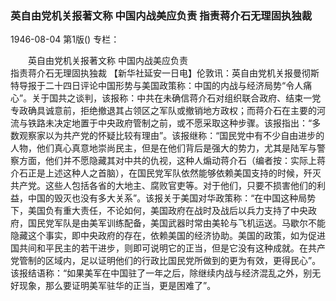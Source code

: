 ### 英自由党机关报著文称  中国内战美应负责  指责蒋介石无理固执独裁

1946-08-04
第1版()
专栏：

　　英自由党机关报著文称
    中国内战美应负责         
    指责蒋介石无理固执独裁
    【新华社延安一日电】伦敦讯：英自由党机关报曼彻斯特导报于二十四日评论中国形势与美国政策称：中国的内战与经济局势“令人痛心”。关于国共之谈判，该报称：中共在未确信蒋介石对组织联合政府、结束一党专政确具诚意前，拒绝撤退其占领区之军队或撤销地方政权；而蒋介石在主要的河流与铁路未决定地置于中央政府管制之前，或不愿采取这种步骤。该报指出：“多数观察家以为共产党的怀疑比较有理由”。该报继称：“国民党中有不少自由进步的人物，他们真心真意地崇尚民主，但是在他们背后是强大的势力，尤其是陆军与警察方面，他们并不愿隐藏其对中共的仇视，这种人煽动蒋介石（编者按：实际上蒋介石正是上述这种人之首脑），在国民党军队依然能够依赖美国支持的时候，歼灭共产党。这些人包括各省的大地主、腐败官吏等。对于他们，只要不损害他们的利益，中国的毁灭也没有多大关系”。该报关于美国对华政策称：“在中国这种局势下，美国负有重大责任，不论如何，美国政府在战时及战后以兵力支持了中央政府，国民党军队是由美军训练配备，美国武器时常由美轮与飞机运送。马歇尔不能隐藏这个事实，即中央政府的存在，依赖美国的经济协助。美国的政策，如为促进国共间和平民主的若干进步，则即可说明它的正当，但是它没有这种成就。在共产党管制的区域内，足以证明他们的行政比国民党所做到的更为有效，更得民心”。该报结语称：“如果美军在中国驻了一年之后，除继续内战与经济混乱之外，别无好现象，那么要证明美军驻华的正当，更是困难了”。
